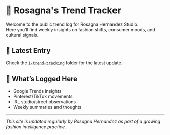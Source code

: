 # 🌸 Rosagna's Trend Tracker

Welcome to the public trend log for Rosagna Hernandez Studio.  
Here you’ll find weekly insights on fashion shifts, consumer moods, and cultural signals.

## 📅 Latest Entry

Check the [`1-trend-tracking`](./1-trend-tracking/) folder for the latest update.

## 🧭 What’s Logged Here

- Google Trends insights
- Pinterest/TikTok movements
- IRL studio/street observations
- Weekly summaries and thoughts

---

_This site is updated regularly by Rosagna Hernandez as part of a growing fashion intelligence practice._
